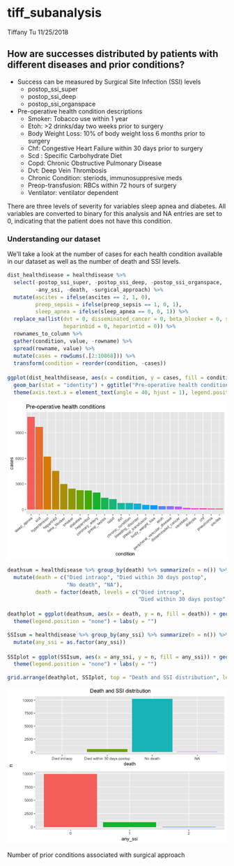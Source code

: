 tiff\_subanalysis
================
Tiffany Tu
11/25/2018

## How are successes distributed by patients with different diseases and prior conditions?

  - Success can be measured by Surgical Site Infection (SSI) levels
      - postop\_ssi\_super  
      - postop\_ssi\_deep
      - postop\_ssi\_organspace
  - Pre-operative health condition descriptions
      - Smoker: Tobacco use within 1 year
      - Etoh: \>2 drinks/day two weeks prior to surgery
      - Body Weight Loss: 10% of body weight loss 6 months prior to
        surgery
      - Chf: Congestive Heart Failure within 30 days prior to surgery
      - Scd : Specific Carbohydrate Diet
      - Copd: Chronic Obstructive Pulmonary Disease
      - Dvt: Deep Vein Thrombosis
      - Chronic Condition: steriods, immunosuppresive meds
      - Preop-transfusion: RBCs within 72 hours of surgery
      - Ventilator: ventilator dependent

There are three levels of severity for variables sleep apnea and
diabetes. All variables are converted to binary for this analysis and NA
entries are set to 0, indicating that the patient does not have this
condition.

### Understanding our dataset

We’ll take a look at the number of cases for each health condition
available in our dataset as well as the number of death and SSI levels.

``` r
dist_healthdisease = healthdisease %>% 
  select(-postop_ssi_super, -postop_ssi_deep, -postop_ssi_organspace, 
         -any_ssi, -death, -surgical_approach) %>% 
  mutate(ascites = ifelse(ascites == 2, 1, 0),
         preop_sepsis = ifelse(preop_sepsis == 1, 0, 1), 
         sleep_apnea = ifelse(sleep_apnea == 0, 0, 1)) %>%
  replace_na(list(dvt = 0, disseminated_cancer = 0, beta_blocker = 0, scd = 0,
                  heparinbid = 0, heparintid = 0)) %>% 
  rownames_to_column %>% 
  gather(condition, value, -rowname) %>% 
  spread(rowname, value) %>% 
  mutate(cases = rowSums(.[2:10868])) %>% 
  transform(condition = reorder(condition, -cases))

ggplot(dist_healthdisease, aes(x = condition, y = cases, fill = condition)) +
  geom_bar(stat = "identity") + ggtitle("Pre-operative health conditions") +
  theme(axis.text.x = element_text(angle = 40, hjust = 1), legend.position = "none")
```

![](tiff_subanalysis_files/figure-gfm/unnamed-chunk-2-1.png)<!-- -->

``` r
deathsum = healthdisease %>% group_by(death) %>% summarize(n = n()) %>% 
  mutate(death = c("Died intraop", "Died within 30 days postop", 
                   "No death", "NA"),
         death = factor(death, levels = c("Died intraop", 
                                          "Died within 30 days postop", "No death", "NA")))
  
deathplot = ggplot(deathsum, aes(x = death, y = n, fill = death)) + geom_bar(stat = "identity") +
  theme(legend.position = "none") + labs(y = "") 
```

``` r
SSIsum = healthdisease %>% group_by(any_ssi) %>% summarize(n = n()) %>% 
  mutate(any_ssi = as.factor(any_ssi))

SSIplot = ggplot(SSIsum, aes(x = any_ssi, y = n, fill = any_ssi)) + geom_bar(stat = "identity") + 
  theme(legend.position = "none") + labs(y = "") 
```

``` r
grid.arrange(deathplot, SSIplot, top = "Death and SSI distribution", left = "n")
```

![](tiff_subanalysis_files/figure-gfm/unnamed-chunk-5-1.png)<!-- -->

Number of prior conditions associated with surgical approach
